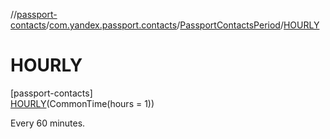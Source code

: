 //[passport-contacts](../../../../index.md)/[com.yandex.passport.contacts](../../index.md)/[PassportContactsPeriod](../index.md)/[HOURLY](index.md)

# HOURLY

[passport-contacts]\
[HOURLY](index.md)(CommonTime(hours = 1))

Every 60 minutes.

